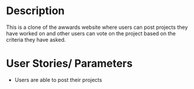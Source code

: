 # Description
This is a clone of the awwards website where users can post projects they have worked on and other users can vote on the project based on the criteria they have asked.

# User Stories/ Parameters
- Users are able to post their projects


